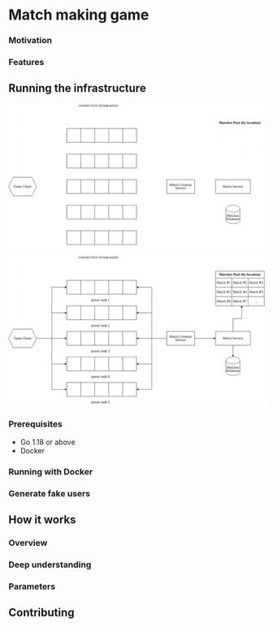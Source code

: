 # Match making game

### Motivation

### Features

## Running the infrastructure
![Infrastructure image](.github/images/architecture-dark-mode.png#gh-dark-mode-only)
![Infrastructure image](.github/images/architecture-light-mode.png#gh-light-mode-only)
### Prerequisites
- Go 1.18 or above
- Docker

### Running with Docker
### Generate fake users

## How it works
### Overview
### Deep understanding
### Parameters

## Contributing
